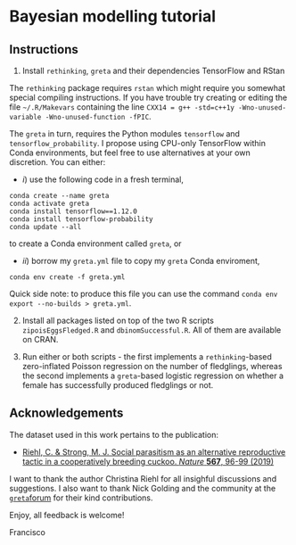 # Bayesian modelling tutorial

## Instructions

1. Install `rethinking`, `greta` and their dependencies TensorFlow and RStan

The `rethinking` package requires `rstan` which might require you somewhat special compiling instructions. If you have trouble try creating or editing the file `~/.R/Makevars` containing the line `CXX14 = g++ -std=c++1y -Wno-unused-variable -Wno-unused-function -fPIC`.

The `greta` in turn, requires the Python modules `tensorflow` and `tensorflow_probability`. I propose using CPU-only TensorFlow within Conda environments, but feel free to use alternatives at your own discretion. You can either:

* *i*) use the following code in a fresh terminal,
```{bash}
conda create --name greta
conda activate greta
conda install tensorflow==1.12.0
conda install tensorflow-probability
conda update --all
```
to create a Conda environment called `greta`, or

* *ii*) borrow my `greta.yml` file to copy my `greta` Conda enviroment,
```{bash}
conda env create -f greta.yml
```
Quick side note: to produce this file you can use the command `conda env export --no-builds > greta.yml`.

2. Install all packages listed on top of the two R scripts `zipoisEggsFledged.R` and `dbinomSuccessful.R`. All of them are available on CRAN.

3. Run either or both scripts - the first implements a `rethinking`-based zero-inflated Poisson regression on the number of fledglings, whereas the second implements a `greta`-based logistic regression on whether a female has successfully produced fledglings or not.

## Acknowledgements

The dataset used in this work pertains to the publication:

- [Riehl, C. & Strong, M. J. Social parasitism as an alternative reproductive tactic in a cooperatively breeding cuckoo. *Nature* **567**, 96-99 (2019)](https://www.nature.com/articles/s41586-019-0981-1)

I want to thank the author Christina Riehl for all insighful discussions and suggestions. I also want to thank Nick Golding and the community at the [`greta`forum](https://forum.greta-stats.org) for their kind contributions.

Enjoy, all feedback is welcome!

Francisco
